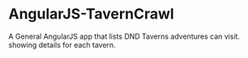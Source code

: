 # AngularJS-TavernCrawl
A General AngularJS app that lists DND Taverns adventures can visit. showing details for each tavern. 
